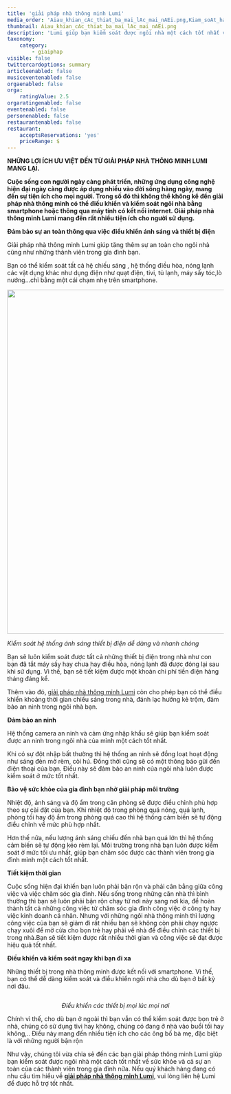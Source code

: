 ```yaml
---
title: 'giải pháp nhà thông minh Lumi'
media_order: 'Aiau_khian_cAc_thiat_ba_mai_lAc_mai_nAEi.png,Kiam_soAt_ha_thang_Anh_sAng_thiat_ba_Aian_da_dAng_vA_nhanh_chAng.png'
thumbnail: Aiau_khian_cAc_thiat_ba_mai_lAc_mai_nAEi.png
description: 'Lumi giúp bạn kiểm soát được ngôi nhà một cách tốt nhất về sức khỏe và cả sự an toàn của các thành viên trong gia đình nữa. Nếu quý khách hàng đang có nhu cầu tìm hiểu về giải pháp nhà thông minh Lumi, vui lòng liên hệ Lumi để được hỗ trợ tốt nhất....'
taxonomy:
    category:
        - giaiphap
visible: false
twittercardoptions: summary
articleenabled: false
musiceventenabled: false
orgaenabled: false
orga:
    ratingValue: 2.5
orgaratingenabled: false
eventenabled: false
personenabled: false
restaurantenabled: false
restaurant:
    acceptsReservations: 'yes'
    priceRange: $
---
```


<p><strong>NHỮNG LỢI &Iacute;CH ƯU VIỆT ĐẾN TỪ GIẢI PH&Aacute;P NH&Agrave; TH&Ocirc;NG MINH LUMI MANG LẠI.</strong></p>
<p><strong>Cuộc sống con người ng&agrave;y c&agrave;ng ph&aacute;t triển, những ứng dụng c&ocirc;ng nghệ hiện đại ng&agrave;y c&agrave;ng được &aacute;p dụng nhiều v&agrave;o đời sống h&agrave;ng ng&agrave;y, mang đến sự tiện &iacute;ch cho mọi người. Trong số đ&oacute; th&igrave; kh&ocirc;ng thể kh&ocirc;ng kể đến giải ph&aacute;p nh&agrave; th&ocirc;ng minh c&oacute; thể điều khiển v&agrave; kiểm so&aacute;t ng&ocirc;i nh&agrave; bằng smartphone hoặc th&ocirc;ng qua m&aacute;y t&iacute;nh c&oacute; kết nối internet. Giải ph&aacute;p nh&agrave; th&ocirc;ng minh Lumi mang đến rất nhiều tiện &iacute;ch cho người sử dụng.</strong></p>
<p><strong>Đảm bảo sự an to&agrave;n th&ocirc;ng qua việc điều khiển &aacute;nh s&aacute;ng v&agrave; thiết bị điện</strong></p>
<p>Giải ph&aacute;p nh&agrave; th&ocirc;ng minh Lumi gi&uacute;p tăng th&ecirc;m sự an to&agrave;n cho ng&ocirc;i nh&agrave; cũng như những th&agrave;nh vi&ecirc;n trong gia đ&igrave;nh bạn.</p>
<p>Bạn c&oacute; thể kiểm so&aacute;t tất cả hệ chiếu s&aacute;ng , hệ thống điều h&ograve;a, n&oacute;ng lạnh c&aacute;c vật dụng kh&aacute;c như dụng điện như quạt điện, tivi, tủ lạnh, m&aacute;y sấy t&oacute;c,l&ograve; nướng&hellip;chỉ bằng một c&aacute;i chạm nhẹ tr&ecirc;n smartphone.</p>
<p><img style="display: block; margin-left: auto; margin-right: auto;" src="/newv1/tu-van-giai-phap/giai-phap-nha-thong-minh-lumi/Kiam_soAt_ha_thang_Anh_sAng_thiat_ba_Aian_da_dAng_vA_nhanh_chAng.png" alt="" width="800" /></p>
<p><em>Kiểm so&aacute;t hệ thống &aacute;nh s&aacute;ng thiết bị điện dễ d&agrave;ng v&agrave; nhanh ch&oacute;ng</em></p>
<p>Bạn sẽ lu&ocirc;n kiểm so&aacute;t được tất cả những thiết bị điện trong nh&agrave; như con bạn đ&atilde; tắt m&aacute;y sấy hay chưa hay điều h&ograve;a, n&oacute;ng lạnh đ&atilde; được đ&oacute;ng lại sau khi sử dụng. V&igrave; thế, bạn sẽ tiết kiệm được một khoản chi ph&iacute; tiền điện h&agrave;ng th&aacute;ng đ&aacute;ng kể.</p>
<p>Th&ecirc;m v&agrave;o đ&oacute;,&nbsp;<a href="https://giahangroup.vn/#">giải ph&aacute;p nh&agrave; th&ocirc;ng minh Lumi</a>&nbsp;c&ograve;n cho ph&eacute;p bạn c&oacute; thể điều khiển khoảng thời gian chiếu s&aacute;ng trong nh&agrave;, đ&aacute;nh lạc hướng kẻ trộm, đảm bảo an ninh trong ng&ocirc;i nh&agrave; bạn.</p>
<p><strong>Đảm bảo an ninh</strong></p>
<p>Hệ thống camera an ninh v&agrave; cảm ứng nhập khẩu sẽ gi&uacute;p bạn kiểm so&aacute;t được an ninh trong ng&ocirc;i nh&agrave; của m&igrave;nh một c&aacute;ch tốt nhất.</p>
<p>Khi c&oacute; sự đột nhập bất thường th&igrave; hệ thống an ninh sẽ đồng loạt hoạt động như s&aacute;ng đ&egrave;n mở r&egrave;m, c&ograve;i h&uacute;. Đồng thời cũng sẽ c&oacute; một th&ocirc;ng b&aacute;o gửi đến điện thoại của bạn. Điều n&agrave;y sẽ đảm bảo an ninh của ng&ocirc;i nh&agrave; lu&ocirc;n được kiểm so&aacute;t ở mức tốt nhất.</p>
<p><strong>Bảo vệ sức khỏe của gia đ&igrave;nh bạn nhờ giải ph&aacute;p m&ocirc;i trường</strong></p>
<p>Nhiệt độ, &aacute;nh s&aacute;ng v&agrave; độ ẩm trong căn ph&ograve;ng sẽ được điều chỉnh ph&ugrave; hợp theo sự c&agrave;i đặt của bạn. Khi nhiệt độ trong ph&ograve;ng qu&aacute; n&oacute;ng, qu&aacute; lạnh, ph&ograve;ng tối hay độ ẩm trong ph&ograve;ng qu&aacute; cao th&igrave; hệ thống cảm biến sẽ tự động điều chỉnh về mức ph&ugrave; hợp nhất.</p>
<p>Hơn thế nữa, nếu lượng &aacute;nh s&aacute;ng chiếu đến nh&agrave; bạn qu&aacute; lớn th&igrave; hệ thống cảm biến sẽ tự động k&eacute;o r&egrave;m lại. M&ocirc;i trường trong nh&agrave; bạn lu&ocirc;n được kiểm so&aacute;t ở mức tối ưu nhất, gi&uacute;p bạn chăm s&oacute;c được c&aacute;c th&agrave;nh vi&ecirc;n trong gia đ&igrave;nh m&igrave;nh một c&aacute;ch tốt nhất.</p>
<p><strong>Tiết kiệm thời gian</strong></p>
<p>Cuộc sống hiện đại khiến bạn lu&ocirc;n phải bận rộn v&agrave; phải c&acirc;n bằng giữa c&ocirc;ng việc v&agrave; việc chăm s&oacute;c gia đ&igrave;nh. Nếu sống trong những căn nh&agrave; th&igrave; b&igrave;nh thường th&igrave; bạn sẽ lu&ocirc;n phải bận rộn chạy từ nơi n&agrave;y sang nơi kia, để ho&agrave;n th&agrave;nh tất cả những c&ocirc;ng việc từ chăm s&oacute;c gia đ&igrave;nh c&ocirc;ng việc ở c&ocirc;ng ty hay việc kinh doanh c&aacute; nh&acirc;n. Nhưng với những ng&ocirc;i nh&agrave; th&ocirc;ng minh th&igrave; lượng c&ocirc;ng việc của bạn sẽ giảm đi rất nhiều bạn sẽ kh&ocirc;ng c&ograve;n phải chạy ngược chạy xu&ocirc;i để mở cửa cho bọn trẻ hay phải về nh&agrave; để điều chỉnh c&aacute;c thiết bị trong nh&agrave;.Bạn sẽ tiết kiệm được rất nhiều thời gian v&agrave; c&ocirc;ng việc sẽ đạt được hiệu quả tốt nhất.</p>
<p><strong>Điều khiển v&agrave; kiểm so&aacute;t ngay khi bạn đi xa</strong></p>
<p>Những thiết bị trong nh&agrave; th&ocirc;ng minh được kết nối với smartphone. V&igrave; thế, bạn c&oacute; thể dễ d&agrave;ng kiểm so&aacute;t v&agrave; điều khiển ng&ocirc;i nh&agrave; cho d&ugrave; bạn ở bất kỳ nơi đ&acirc;u.</p>
<p><img src="/newv1/tu-van-giai-phap/giai-phap-nha-thong-minh-lumi/Aiau_khian_cAc_thiat_ba_mai_lAc_mai_nAEi.png" alt="" /></p>
<p style="text-align: center;"><em>Điều khiển c&aacute;c thiết bị mọi l&uacute;c mọi nơi</em></p>
<p>Ch&iacute;nh v&igrave; thế, cho d&ugrave; bạn ở ngo&agrave;i th&igrave; bạn vẫn c&oacute; thể kiểm so&aacute;t được bọn trẻ ở nh&agrave;, ch&uacute;ng c&oacute; sử dụng tivi hay kh&ocirc;ng, ch&uacute;ng c&oacute; đang ở nh&agrave; v&agrave;o buổi tối hay kh&ocirc;ng,.. Điều n&agrave;y mang đến nhiều tiện &iacute;ch cho c&aacute;c &ocirc;ng bố b&agrave; mẹ, đặc biệt l&agrave; với những người bận rộn</p>
<p>Như vậy, ch&uacute;ng t&ocirc;i vừa chia sẻ đến c&aacute;c bạn giải ph&aacute;p th&ocirc;ng minh Lumi gi&uacute;p bạn kiểm so&aacute;t được ng&ocirc;i nh&agrave; một c&aacute;ch tốt nhất về sức khỏe v&agrave; cả sự an to&agrave;n của c&aacute;c th&agrave;nh vi&ecirc;n trong gia đ&igrave;nh nữa. Nếu qu&yacute; kh&aacute;ch h&agrave;ng đang c&oacute; nhu cầu t&igrave;m hiểu về&nbsp;<strong><a href="https://giahangroup.vn/#">giải ph&aacute;p nh&agrave; th&ocirc;ng minh Lumi</a></strong>, vui l&ograve;ng li&ecirc;n hệ Lumi để được hỗ trợ tốt nhất.</p>